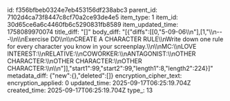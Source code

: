 id: f356bfbeb0324e7eb453156df238abc3
parent_id: 7102d4ca73f8447c8cf70a2ce93de4e5
item_type: 1
item_id: 30d65ce6a6c4460fb6c5290831fb8589
item_updated_time: 1758089970074
title_diff: "[]"
body_diff: "[{\"diffs\":[[0,\"5-09-06\\\n\"],[1,\"\\\n---\\\n\\\nExercise DD\\\n\\\nCREATE A CHARACTER RULE\\\nWrite down one rule for every character you know in your screenplay.\\\n\\\nMC:\\\nLOVE INTEREST:\\\nRELATIVE:\\\nCOWORKER:\\\nANTAGONIST:\\\nOTHER CHARACTER:\\\nOTHER CHARACTER:\\\nOTHER CHARACTER:\\\n\\\n\"]],\"start1\":99,\"start2\":99,\"length1\":8,\"length2\":224}]"
metadata_diff: {"new":{},"deleted":[]}
encryption_cipher_text: 
encryption_applied: 0
updated_time: 2025-09-17T06:25:19.704Z
created_time: 2025-09-17T06:25:19.704Z
type_: 13